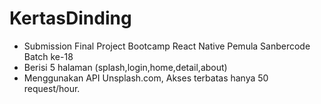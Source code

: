 # KertasDinding
 - Submission Final Project Bootcamp React Native Pemula Sanbercode Batch ke-18 <br>
 - Berisi 5 halaman (splash,login,home,detail,about) <br>
 - Menggunakan API Unsplash.com, Akses terbatas hanya 50 request/hour. 
